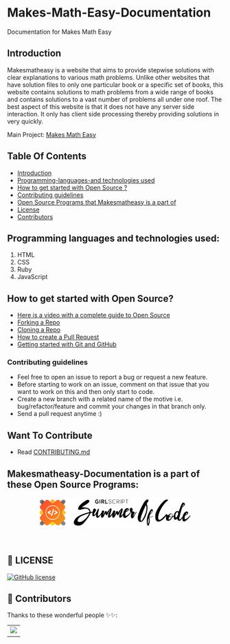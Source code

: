 # Makes-Math-Easy-Documentation
Documentation for Makes Math Easy

## Introduction
Makesmatheasy is a website that aims to provide stepwise solutions with clear explanations to various math problems. Unlike other websites that have solution files to only one particular book or a specific set of books, this website contains solutions to math problems from a wide range of books and contains solutions to a vast number of problems all under one roof. The best aspect of this website is that it does not have any server side interaction. It only has client side processing thereby providing solutions in very quickly.   

Main Project:
[Makes Math Easy](https://github.com/sairish2001/makesmatheasy.github.io/)

## Table Of Contents
- [Introduction](#Introduction)
- [Programming-languages-and technologies used](#Programming-languages-and-technologies-used)
- [How to get started with Open Source ?](#Resources)
- [Contributing guidelines](#Contributing-guidelines)  
- [Open Source Programs that Makesmatheasy is a part of](#Open-Source-Programs)
- [License](#License)
- [Contributors](#Contributors)


## Programming languages and technologies used:
1. HTML
2. CSS
3. Ruby
4. JavaScript

## How to get started with Open Source?

- [Here is a video with a complete guide to Open Source](https://www.youtube.com/watch?v=yzeVMecydCE)
- [Forking a Repo](https://help.github.com/en/github/getting-started-with-github/fork-a-repo)
- [Cloning a Repo](https://help.github.com/en/desktop/contributing-to-projects/creating-a-pull-request)
- [How to create a Pull Request](https://opensource.com/article/19/7/create-pull-request-github)
- [Getting started with Git and GitHub](https://towardsdatascience.com/getting-started-with-git-and-github-6fcd0f2d4ac6)

### Contributing guidelines 
  * Feel free to open an issue to report a bug or request a new feature.
  * Before starting to work on an issue, comment on that issue that you want to work on this and then only start to code.
  * Create a new branch with a related name of the motive i.e. bug/refactor/feature and commit your changes in that branch only.  
  * Send a pull request anytime :)  


## Want To Contribute
- Read [CONTRIBUTING.md](/CONTRIBUTING.md)

## Makesmatheasy-Documentation is a part of these Open Source Programs:
<p align="center">
 <a>
 <img  width="70%" height="30%" src="https://raw.githubusercontent.com/GirlScriptSummerOfCode/MentorshipProgram/master/GSsoc%20Type%20Logo%20Black.png">

</p>

</br>

## 📜 LICENSE

[![GitHub license](https://img.shields.io/github/license/sairish2001/makesmatheasy-documentation?logo=github)](https://github.com/sairish2001/makesmatheasy-documentation/blob/main/LICENSE)

## 🌟 Contributors 

Thanks to these wonderful people ✨✨:

<table>
	<tr>
		<td>
			<a href="https://github.com/sairish2001/makesmatheasy-documentation/graphs/contributors">
  				<img src="https://contrib.rocks/image?repo=sairish2001/makesmatheasy-documentation" />
			</a>
		</td>
	</tr>
</table>


